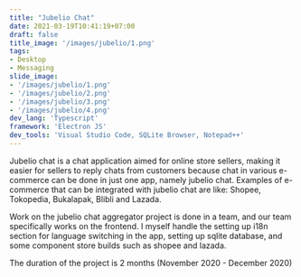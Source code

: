 ```yaml
---
title: "Jubelio Chat"
date: 2021-03-19T10:41:19+07:00
draft: false
title_image: '/images/jubelio/1.png'
tags:
- Desktop
- Messaging
slide_image: 
- '/images/jubelio/1.png'
- '/images/jubelio/2.png'
- '/images/jubelio/3.png'
- '/images/jubelio/4.png'
dev_lang: 'Typescript' 
framework: 'Electron JS' 
dev_tools: 'Visual Studio Code, SQLite Browser, Notepad++' 
---
```


Jubelio chat is a chat application aimed for online store sellers, making it easier for sellers to reply chats from customers because chat in various e-commerce can be done in just one app, namely jubelio chat. Examples of e-commerce that can be integrated with jubelio chat are like: Shopee, Tokopedia, Bukalapak, Blibli and Lazada.

Work on the jubelio chat aggregator project is done in a team, and our team specifically works on the frontend. I myself handle the setting up i18n section for language switching in the app, setting up sqlite database, and some component store builds such as shopee and lazada.

The duration of the project is 2 months (November 2020 - December 2020)



